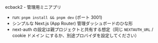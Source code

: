 ecback2 - 管理用ミニアプリ

- run: `pnpm install && pnpm dev` (ポート 3001)
- シンプルな Next.js (App Router) 管理ダッシュボードのひな形
- next-auth の設定は親プロジェクトと共有する想定（同じ `NEXTAUTH_URL` / cookie ドメイン にするか、別途プロバイダを設定してください）
